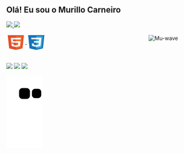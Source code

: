 ## Olá! Eu sou o Murillo Carneiro

<div>
  <a href="https://github.com/MurilloCarneiro">
  <img height="180em" src="https://github-readme-stats.vercel.app/api?username=MurilloCarneiro&show_icons=true&theme=dark&include_all_commits=true&count_private=true"/>
  <img height="180em" src="https://github-readme-stats.vercel.app/api/top-langs/?username=MurilloCarneiro&layout=compact&langs_count=7&theme=dark"/>
</div>
  
<div style="display: inline_block"><br>
  <img align="center" alt="Mu-HTML" height="40" width="50" src="https://raw.githubusercontent.com/devicons/devicon/master/icons/html5/html5-original.svg">
  <img align="center" alt="Mu-CSS" height="40" width="50" src="https://raw.githubusercontent.com/devicons/devicon/master/icons/css3/css3-original.svg">
  <img align="right" alt="Mu-wave" height="128" width="128" src="https://c.tenor.com/3FFF1Q6-IT4AAAAM/wave-hi.gif">
</div>
  <br> <br>
 <div> 
  <a href="https://instagram.com/murillin_ptz" target="_blank"><img src="https://img.shields.io/badge/-Instagram-%23E4405F?style=for-the-badge&logo=instagram&logoColor=white" target="_blank"></a>
 	<a href="https://www.twitch.tv/murillin_ptz" target="_blank"><img src="https://img.shields.io/badge/Twitch-9146FF?style=for-the-badge&logo=twitch&logoColor=white" target="_blank"></a>
  <a href = "mailto:murillooincrivel@gmail.com"><img src="https://img.shields.io/badge/-Gmail-%23333?style=for-the-badge&logo=gmail&logoColor=white" target="_blank"></a>
  
 
  ![Snake animation](https://github.com/MurilloCarneiro/MurilloCarneiro/blob/output/github-contribution-grid-snake.svg)
 
</div> 
